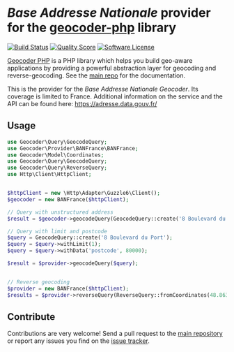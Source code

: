 # *Base Addresse Nationale* provider for the [geocoder-php](https://github.com/geocoder-php/Geocoder) library
[![Build Status](https://travis-ci.org/sheub/BANFrance-provider.svg?branch=master)](https://travis-ci.org/sheub/BANFrance-provider)
[![Quality Score](https://img.shields.io/scrutinizer/g/sheub/BANFrance-provider.svg?style=flat-square)](https://scrutinizer-ci.com/g/sheub/BANFrance-provider)
[![Software License](https://img.shields.io/badge/license-MIT-brightgreen.svg?style=flat-square)](LICENSE)


[Geocoder PHP](https://github.com/geocoder-php/Geocoder) is a PHP library which helps you build geo-aware applications by providing a powerful abstraction layer for geocoding and reverse-geocoding. See the [main repo](https://github.com/geocoder-php/Geocoder) for the documentation.

This is the provider for the *Base Addresse Nationale Geocoder*. Its coverage is limited to France. Additional information on the service and the API can be found here: https://adresse.data.gouv.fr/

## Usage

```php
use Geocoder\Query\GeocodeQuery;
use Geocoder\Provider\BANFrance\BANFrance;
use Geocoder\Model\Coordinates;
use Geocoder\Query\GeocodeQuery;
use Geocoder\Query\ReverseQuery;
use Http\Client\HttpClient;


$httpClient = new \Http\Adapter\Guzzle6\Client();
$geocoder = new BANFrance($httpClient);

// Query with unstructured address
$result = $geocoder->geocodeQuery(GeocodeQuery::create('8 Boulevard du Port 80000 Amiens'));

// Query with limit and postcode
$query = GeocodeQuery::create('8 Boulevard du Port');
$query = $query->withLimit(1);
$query = $query->withData('postcode', 80000);

$result = $provider->geocodeQuery($query);


// Reverse geocoding
$provider = new BANFrance($httpClient);
$results = $provider->reverseQuery(ReverseQuery::fromCoordinates(48.8632156, 2.3887722));

```

## Contribute

Contributions are very welcome! Send a pull request to the [main repository](https://github.com/sheub/BANFrance-provider) or 
report any issues you find on the [issue tracker](https://github.com/sheub/BANFrance-provider/issues).
